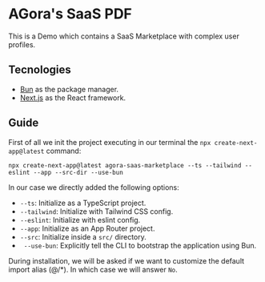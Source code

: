 # AGora's SaaS PDF

This is a Demo which contains a SaaS Marketplace with complex user profiles.

## Tecnologies

- [Bun](https://bun.sh/) as the package manager.
- [Next.js](https://nextjs.org/) as the React framework.

## Guide

First of all we init the project executing in our terminal the `npx create-next-app@latest` command:

```console
npx create-next-app@latest agora-saas-marketplace --ts --tailwind --eslint --app --src-dir --use-bun
```

In our case we directly added the following options:

- `--ts`: Initialize as a TypeScript project.
- `--tailwind`:  Initialize with Tailwind CSS config.
- `--eslint`: Initialize with eslint config.
- `--app`: Initialize as an App Router project.
- `--src`:  Initialize inside a `src/` directory.
- ` --use-bun`: Explicitly tell the CLI to bootstrap the application using Bun.

During installation, we will be asked if we want to customize the default import alias (@/*). In which case we will answer `No`.
